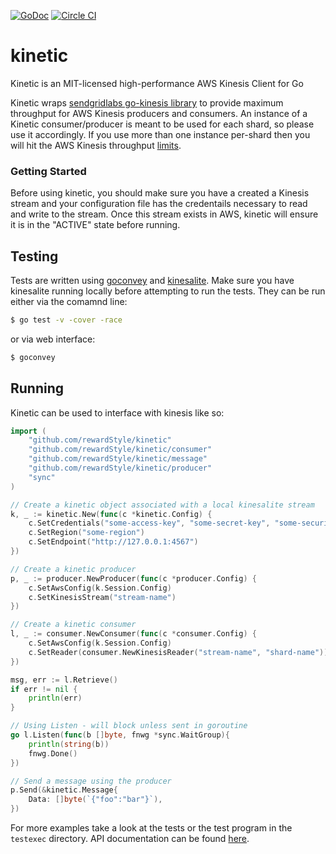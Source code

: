 [![GoDoc](https://godoc.org/github.com/rewardStyle/kinetic?status.svg)](https://godoc.org/github.com/rewardStyle/kinetic)
[![Circle CI](https://circleci.com/gh/rewardStyle/kinetic/tree/master.svg?style=svg&circle-token=8c8b6e0cca0f0fde6ec41b4e02329c406f74a446)](https://circleci.com/gh/rewardStyle/kinetic/tree/master)

# kinetic
Kinetic is an MIT-licensed high-performance AWS Kinesis Client for Go

Kinetic wraps [sendgridlabs go-kinesis library](https://github.com/sendgridlabs/go-kinesis) to provide maximum throughput for AWS Kinesis producers and consumers.
An instance of a Kinetic consumer/producer is meant to be used for each shard, so please use it accordingly. If you use more than one instance per-shard then you will
hit the AWS Kinesis throughput [limits](http://docs.aws.amazon.com/kinesis/latest/dev/service-sizes-and-limits.html).

### Getting Started
Before using kinetic, you should make sure you have a created a Kinesis stream and your configuration file has the credentails necessary to read and write to the stream. Once this stream exists in AWS, kinetic will ensure it is in the "ACTIVE" state before running.


## Testing
Tests are written using [goconvey](http://goconvey.co/) and [kinesalite](https://github.com/mhart/kinesalite). Make sure you have kinesalite running locally before attempting to run the tests. They can be run either via the comamnd line:


```sh
$ go test -v -cover -race
```

or via web interface:

```sh
$ goconvey
```

## Running
Kinetic can be used to interface with kinesis like so:


```go
import (
	"github.com/rewardStyle/kinetic"
	"github.com/rewardStyle/kinetic/consumer"
	"github.com/rewardStyle/kinetic/message"
	"github.com/rewardStyle/kinetic/producer"
	"sync"
)

// Create a kinetic object associated with a local kinesalite stream
k, _ := kinetic.New(func(c *kinetic.Config) {
    c.SetCredentials("some-access-key", "some-secret-key", "some-security-token")
    c.SetRegion("some-region")
    c.SetEndpoint("http://127.0.0.1:4567")
})

// Create a kinetic producer
p, _ := producer.NewProducer(func(c *producer.Config) {
    c.SetAwsConfig(k.Session.Config)
    c.SetKinesisStream("stream-name")
})

// Create a kinetic consumer
l, _ := consumer.NewConsumer(func(c *consumer.Config) {
    c.SetAwsConfig(k.Session.Config)
    c.SetReader(consumer.NewKinesisReader("stream-name", "shard-name"))
})

msg, err := l.Retrieve()
if err != nil {
    println(err)
}

// Using Listen - will block unless sent in goroutine
go l.Listen(func(b []byte, fnwg *sync.WaitGroup){
    println(string(b))
    fnwg.Done()
})

// Send a message using the producer 
p.Send(&kinetic.Message{
    Data: []byte(`{"foo":"bar"}`),
})

```

For more examples take a look at the tests or the test program in the `testexec` directory.  API documentation can be found [here](https://godoc.org/github.com/rewardStyle/kinetic).
